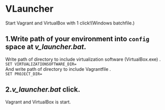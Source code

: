 # VLauncher
Start Vagrant and VirtualBox with 1 click!(Windows batchfile.)

## 1.Write path of your environment into `config` space at *v_launcher.bat*.

Write path of directory to include virtualization software (VirtualBox.exe) .  
`SET VIRTUALIZATIONSOFTWARE_DIR=`  
And write path of directory to include Vagrantfile .  
`SET PROJECT_DIR=`  

## 2.*v_launcher.bat* click.

Vagrant and VirtualBox is start.
